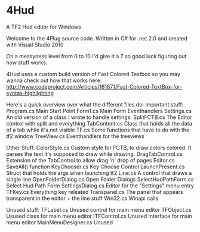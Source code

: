 4Hud
====

A TF2 Hud editor for Windows

Welcome to the 4Plug source code.
Written in C# for .net 2.0 and created with Visual Studio 2010

On a messyness level from 0 to 10 I'd give it a 7 so good luck figuring out how stuff works.

4Hud uses a custom build version of Fast Colored Textbox so you may wanna check out how that works here:
	http://www.codeproject.com/Articles/161871/Fast-Colored-TextBox-for-syntax-highlighting

Here's a quick overview over what the different files do:
Important stuff:
	Program.cs
		Main Start Point
	Form1.cs
		Main Form
		Eventhandlers
	Settings.cs
		An old version of a class I wrote to handle settings.
	SplitFCTB.cs
		The Editor control with split and everything
	TabContent.cs
		Class that holds all the data of a tab while it's not visible
	TF.cs
		Some functions that have to do with the tf2 window
	TreeView.cs
		Eventhandlers for the treeviews


Other Stuff:
	ColorStyle.cs
		Custom style for FCTB, to draw colors colored.
		It parses the text it's supposed to draw while drawing.
	DragTabControl.cs
		Extension of the TabControl to allow drag 'n' drop of pages
	Editor.cs
		SaveAll() function
	KeyChooser.cs
		Key Choose Control
	LaunchPresent.cs
		Struct that holds the args when launching tf2
	Line.cs
		A control that draws a single line
	OpenFolderDialog.cs
		Open Folder Dialogs
	SelectHudPathForm.cs
		Select Hud Path Form
	SettingsDialog.cs
		Editor for the "Settings" menu entry
	TFKey.cs
		Everything key releated
	Transpanel.cs
		The panel that appears transparent in the editor + the line stuff
	Win32.cs
		Winapi calls

Unused stuff:
 	TFLabel.cs
		Unused control for main menu editor
	TFObject.cs
		Usused class for main menu editor
	ITFControl.cs
		Unused interface for main menu editor
	MainMenuDesigner.cs
		Unused
